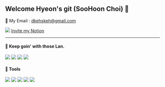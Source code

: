 ## Welcome Hyeon's git (SooHoon Choi) 👋

📧 My Email : dkehskeh@gmail.com

![](https://camo.githubusercontent.com/9956d1569d01e989bfd0e7008a1c71e74f844ffeeaec49ac0784453b89e79b4b/68747470733a2f2f696d672e736869656c64732e696f2f62616467652f6e6f74696f6e2d6666666666663f7374796c653d666f722d7468652d6261646765266c6f676f3d6e6f74696f6e266c6f676f436f6c6f723d626c61636b)
[Invite my Notion](https://www.notion.so/feather-stem-f92)

---
#### 🎇 Keep goin' with those Lan.  

<img src="https://img.shields.io/badge/SWIFT-blueviolet?style=for-the-badge&logo=SWIFT&logoColor=#FA7343"/></a>
<img src="https://img.shields.io/badge/FLUTTER-informational?style=for-the-badge&logo=FLUTTER&logoColor=#FA7343"/></a>
<img src="https://img.shields.io/badge/JAVA-critical?style=for-the-badge&logo=java&logoColor=#007396"/></a>
<img src="https://img.shields.io/badge/PYTHON-3776ABl?style=for-the-badge&logo=PYTHON&logoColor=#3776ABl"/></a>


#### 🎇 Tools
   
<img src="https://img.shields.io/badge/Eclipse-blueviolet?style=for-the-badge&logo=Eclipse&logoColor=#FA7343"/></a>
<img src="https://img.shields.io/badge/SPRING-green?style=for-the-badge&logo=Spring&logoColor=#ffffff"/></a>
<img src="https://img.shields.io/badge/Xcode-gray?style=for-the-badge&logo=Xcode&logoColor=#FA7343"/></a>
<img src="https://img.shields.io/badge/AndroidStudio-inactive?style=for-the-badge&logo=Android&logoColor=#FA7343"/></a>
<img src="https://img.shields.io/badge/VScode-informational?style=for-the-badge&logo=Visual Studio&logoColor=#5C2D91"/></a>


<!--
**SooHoon95/SooHoon95** is a ✨ _special_ ✨ repository because its `README.md` (this file) appears on your GitHub profile.

Here are some ideas to get you started:

# - 🔭 I’m currently working on ...
- 🌱 I’m currently learning ...
- 👯 I’m looking to collaborate on ...
- 🤔 I’m looking for help with ...
- 💬 Ask me about ...
- 📫 How to reach me: ...
- 😄 Pronouns: ...
- ⚡ Fun fact: ...
-->
